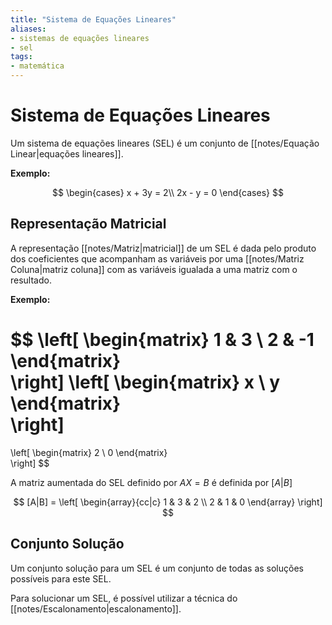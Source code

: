 ```yaml
---
title: "Sistema de Equações Lineares"
aliases:
- sistemas de equações lineares
- sel
tags:
- matemática
---
```

# Sistema de Equações Lineares

Um sistema de equações lineares (SEL) é um conjunto de [[notes/Equação Linear|equações lineares]].

**Exemplo:**

$$
\begin{cases}
x + 3y = 2\\
2x - y = 0
\end{cases}
$$

## Representação Matricial

A representação [[notes/Matriz|matricial]] de um SEL é dada pelo produto dos coeficientes que acompanham as variáveis por uma [[notes/Matriz Coluna|matriz coluna]] com as variáveis igualada a uma matriz com o resultado.

**Exemplo:**

$$
\left[
\begin{matrix}
1 & 3 \\
2 & -1
\end{matrix}  
\right]
\left[ 
\begin{matrix}
x \\
y
\end{matrix}  
\right]
=
\left[ 
\begin{matrix}
2 \\
0
\end{matrix}  
\right]
$$

A matriz aumentada do SEL definido por $AX = B$ é definida por $[A|B]$

$$
[A|B] = 
\left[
\begin{array}{cc|c}
1 & 3 & 2 \\
2 & 1 & 0
\end{array}
\right]
$$

## Conjunto Solução

Um conjunto solução para um SEL é um conjunto de todas as soluções possíveis para este SEL.

Para solucionar um SEL, é possível utilizar a técnica do [[notes/Escalonamento|escalonamento]].